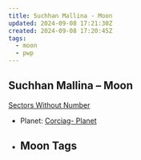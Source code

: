 ```yaml
---
title: Suchhan Mallina - Moon
updated: 2024-09-08 17:21:30Z
created: 2024-09-08 17:20:45Z
tags:
  - moon
  - pwp
---
```


## Suchhan Mallina &ndash; Moon

[Sectors Without Number](https://sectorswithoutnumber.com/sector/bfDcBzTtgpeyLUfwzjio/moon/rqejvaGOJLxVKu45QYR9)

- Planet: [Corciag- Planet](../../../Gaming/StarsWithoutNumber/PiratesWithoutPlunder/Corciag-%20Planet.md)

- Moon Tags
	- 